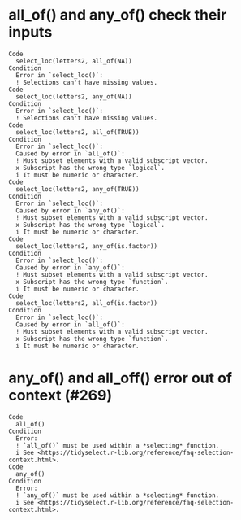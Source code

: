 # all_of() and any_of() check their inputs

    Code
      select_loc(letters2, all_of(NA))
    Condition
      Error in `select_loc()`:
      ! Selections can't have missing values.
    Code
      select_loc(letters2, any_of(NA))
    Condition
      Error in `select_loc()`:
      ! Selections can't have missing values.
    Code
      select_loc(letters2, all_of(TRUE))
    Condition
      Error in `select_loc()`:
      Caused by error in `all_of()`:
      ! Must subset elements with a valid subscript vector.
      x Subscript has the wrong type `logical`.
      i It must be numeric or character.
    Code
      select_loc(letters2, any_of(TRUE))
    Condition
      Error in `select_loc()`:
      Caused by error in `any_of()`:
      ! Must subset elements with a valid subscript vector.
      x Subscript has the wrong type `logical`.
      i It must be numeric or character.
    Code
      select_loc(letters2, any_of(is.factor))
    Condition
      Error in `select_loc()`:
      Caused by error in `any_of()`:
      ! Must subset elements with a valid subscript vector.
      x Subscript has the wrong type `function`.
      i It must be numeric or character.
    Code
      select_loc(letters2, all_of(is.factor))
    Condition
      Error in `select_loc()`:
      Caused by error in `all_of()`:
      ! Must subset elements with a valid subscript vector.
      x Subscript has the wrong type `function`.
      i It must be numeric or character.

# any_of() and all_off() error out of context (#269)

    Code
      all_of()
    Condition
      Error:
      ! `all_of()` must be used within a *selecting* function.
      i See <https://tidyselect.r-lib.org/reference/faq-selection-context.html>.
    Code
      any_of()
    Condition
      Error:
      ! `any_of()` must be used within a *selecting* function.
      i See <https://tidyselect.r-lib.org/reference/faq-selection-context.html>.

